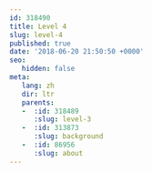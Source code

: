```yaml
---
id: 318490
title: Level 4
slug: level-4
published: true
date: '2018-06-20 21:50:50 +0000'
seo:
   hidden: false
meta:
   lang: zh
   dir: ltr
   parents:
   -  :id: 318489
      :slug: level-3
   -  :id: 313873
      :slug: background
   -  :id: 86956
      :slug: about
---
```


